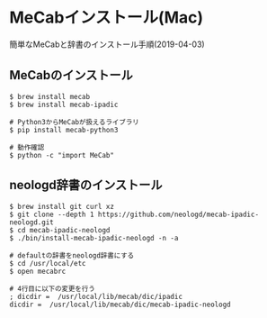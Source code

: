 # MeCabインストール(Mac)
簡単なMeCabと辞書のインストール手順(2019-04-03)

## MeCabのインストール
```
$ brew install mecab
$ brew install mecab-ipadic

# Python3からMeCabが扱えるライブラリ
$ pip install mecab-python3

# 動作確認
$ python -c "import MeCab"
```

## neologd辞書のインストール
```
$ brew install git curl xz
$ git clone --depth 1 https://github.com/neologd/mecab-ipadic-neologd.git
$ cd mecab-ipadic-neologd
$ ./bin/install-mecab-ipadic-neologd -n -a

# defaultの辞書をneologd辞書にする
$ cd /usr/local/etc
$ open mecabrc

# 4行目に以下の変更を行う
; dicdir =  /usr/local/lib/mecab/dic/ipadic 
dicdir =  /usr/local/lib/mecab/dic/mecab-ipadic-neologd 
```

